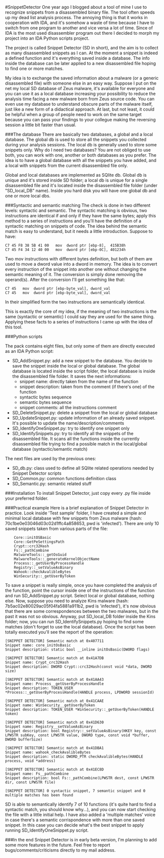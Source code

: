 #SnippetDetector
One year ago I blogged about a tool of mine I use to recognize snippets from a disassembled binary file. The tool often speeds up my dead list analysis process. The annoying thing is that it works in cooperation with IDA, and it's somehow a waste of time because I have to switch from one program to another and vice versa a lot of time. Since of IDA is the most used disassembler program out there I decided to morph my project into an IDA Python scripts project.

The project is called Snippet Detector (SD in short), and the aim is to collect as many disassembled snippets as I can. At the moment a snippet is indeed a defined function and it's everything saved inside a database. The info inside the database can be later applied to a new disassembled file hoping to find one or more matches.

My idea is to exchange the saved information about a malware (or a generic disassembled file) with someone else in an easy way. Suppose I put on the net my local SD database of Zeus malware, it's  available for everyone and you can use it as a local database increasing your possibility to reduce the analysis time facing a new malware born from Zeus source code. You can even use my database to understand obscure parts of the malware itself, just like a new form of a didactical approach. At last, but not least, it could be helpful when a group of people need to work on the same target because you can pass your findings to your collegue making the reversing session a little bit faster than usual.

###The database
There are basically two databases, a global and a local database. The global db is used to store all the snippets you collected during your analysis sessions. The local db is generally used to store some snippets only.
Why do I need two databases? You are not obliged to use both, you can work with one, another or both databases as you prefer. The idea is to have a global database with all the snippets you have added, and a local with snippets from the current disassembled file only.

Global and local databases are implemented as SQlite db. Global db is unique and it's stored inside SD folder; a local db is unique for a single disassembled file and it's located inside the disassembled file folder (under "SD_local_DB" name). Inside you hard disk you will have one global db and one or more local dbs.

###Syntactic and semantic matching
The check is done in two different levels: syntactic and semantic.
The syntactic matching is obvious, two instructions are identical if and only if they have the same bytes; apply this method to a series of instructions and you'll have the definition of a syntactic matching on snippets of code.
The idea behind the semantic match is easy to understand, but it needs a little introduction. Suppose to have:
```
C7 45 F8 38 5B 41 00   mov  dword ptr [ebp-8],  415B38h
C7 45 F4 34 12 40 00   mov  dword ptr [ebp-0C], 401234h
```
Two mov instructions with different bytes definition, but both of them are used to move a dword value into a dword in memory.
The idea is to convert every instruction of the snippet into another one without changing the semantic meaning of it. The conversion is simply done removing the operand(s). After the conversion I'll get something like that:
```
C7 45   mov  dword ptr [ebp-byte_val], dword_val
C7 45   mov  dword ptr [ebp-byte_val], dword_val
```
In their simplified form the two instructions are semantically identical.

This is exactly the core of my idea, if the meaning of two instructions is the same (syntactic or semantic) I could say they are used for the same thing. Applying these facts to a series of instructions I came up with the idea of this tool.

###Python scripts

The pack contains eight files, but only some of them are directly executed as an IDA Python script:

- SD_AddSnippet.py: add a new snippet to the database. You decide to save the snippet inside the local or global database. The global database is located inside the script folder, the local database is inside the disassembled file folder. It saves the next informations:
   - snippet name: directly taken from the name of the function
   - snippet description: taken from the comment (if there's one) of the function
   - syntactic bytes sequence
   - semantic bytes sequence
   - snippet comments: all the instructions comment
- SD_DeleteSnippet.py: delete a snippet from the local or global database
- SD_UpdateSnippet.py: update information of an already saved snippet. It's possible to update the name/description/comments
- SD_IdentifyOneSnippet.py: try to identify one snippet only
- SD_IdentifySnippets.py: try to identify all the snippets of the disassembled file. It scans all the functions inside the currently disassembled file trying to find a possible match in the local/global database (syntactic/semantic match)

The next files are used by the previous ones:
- SD_db.py: class used to define all SQlite related operations needed by Snippet Detector scripts
- SD_Common.py: common functions definition class
- SD_Semantic.py: semantic related stuff

###Installation
To install Snippet Detector, just copy every .py file inside your preferred folder.

###Practical example
Here is a brief explanation of Snippet Detector in practice. Look inside 'Test sample' folder, I have created a simple and minimal local database with few snippets from Zeus malware (hash: 70c1be0e03046d03c02d1ffc4a858653, pwd is 'infected'). There are only 10 saved snippets taken from various parts of the file:
```
	Core::initOSBasic
	Core::GetPeSettingsPath
	Crypt::crc32Hash
	Fs::_pathCombine
	MalwareTools::_getOsGuid
	MalwareTools::_generateKernelObjectName
	Process::_getUserByProcessHandle
	Registry::_setValueAsBinary
	Wahook::checkAvalibleBytes
	WinSecurity::_getUserByToken
```
To save a snippet is really simple, once you have completed the analysis of the function, point the cursor inside one of the instructions of the function and run SD_AddSnippet.py script. Select local or global database, nothing else.
Now, suppose you need to analyze Kins malware (hash: 7b5ac02e80029ac05f04fa5881a911b2, pwd is 'infected'), it's now obvious that there are some correspondences between the two malwares, but in the past it was not so obvious. Anyway, put SD_local_DB folder inside the Kins folder; now, you can run SD_IdentifySnippets.py hoping to find some matches (don't forget to use the local database). Once the script has been totally executed you'll see the report of the operation:
```
[SNIPPET DETECTOR] Semantic match at 0x407711
Snippet name: core_initOsBasic
Snippet description: static bool __inline initOsBasic(DWORD flags)

[SNIPPET DETECTOR] Semantic match at 0x41A7DB
Snippet name: Crypt_crc32Hash
Snippet description: DWORD Crypt::crc32Hash(const void *data, DWORD size)

[SNIPPET DETECTOR] Semantic match at 0x41AA43
Snippet name: Process__getUserByProcessHandle
Snippet description: TOKEN_USER *Process::_getUserByProcessHandle(HANDLE process, LPDWORD sessionId)

[SNIPPET DETECTOR] Semantic match at 0x41CAAE
Snippet name: WinSecurity__getUserByToken
Snippet description: TOKEN_USER *WinSecurity::_getUserByToken(HANDLE token)

[SNIPPET DETECTOR] Semantic match at 0x41D630
Snippet name: Registry__setValueAsBinary
Snippet description: bool Registry::_setValueAsBinary(HKEY key, const LPWSTR subKey, const LPWSTR value, DWORD type, const void *buffer, DWORD bufferSize)

[SNIPPET DETECTOR] Semantic match at 0x41DBA1
Snippet name: wahook_checkAvalibleBytes
Snippet description: static DWORD_PTR checkAvalibleBytes(HANDLE process, void *address)

[SNIPPET DETECTOR] Semantic match at 0x41EC8D
Snippet name: Fs__pathCombine
Snippet description: bool Fs::_pathCombine(LPWSTR dest, const LPWSTR dir, const LPWSTR file)

[SNIPPET DETECTOR] 0 syntactic snippet, 7 semantic snippet and 0 multiple matches has been found
```
SD is able to semantically identify 7 of 10 functions (it's quite hard to find a syntactic match, you should know why...), and you can now start checking the file with a little initial help. I have also added a 'multiple matches' voice in case there's a semantic corrispondence with more than one saved snippet. In this case you can decide what's the best snippet to apply running SD_IdentifyOneSnippet.py script.

###In the end
Snippet Detector is in early beta version, I'm planning to add some more features in the future. Feel free to report bugs/comments/criticisms directly to my mail address.
